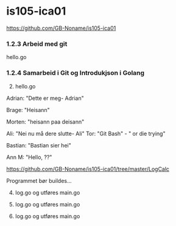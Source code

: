 # is105-ica01


https://github.com/GB-Noname/is105-ica01
### 1.2.3 Arbeid med git 
hello.go 

### 1.2.4 Samarbeid i Git og Introdukjson i Golang

2. hello.go

Adrian: "Dette er meg- Adrian"

Brage: "Heisann"

Morten: "heisann paa deisann"

Ali: "Nei nu må dere slutte- Ali"
Tor: "Git Bash" - " or die trying"

Bastian: "Bastian sier hei"

Ann M: "Hello, ??"



https://github.com/GB-Noname/is105-ica01/tree/master/LogCalc

Programmet bør buildes...

4) log.go og utføres main.go 

5) log.go og utføres main.go

6) log.go og utføres main.go
